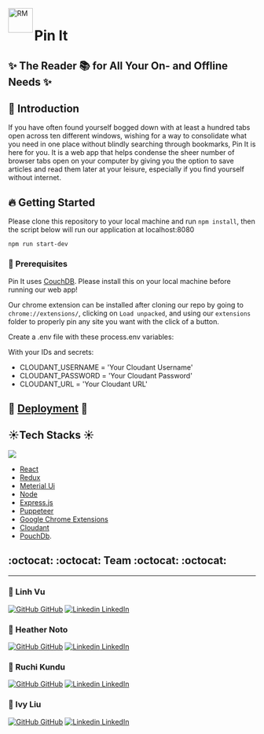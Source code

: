 
<img align="left" alt="RM" src="https://github.com/pin-it-ghp2011/Pin-It-Final/blob/main/public/pinitLogo.png" width="50" height="50">

# Pin It  
## :sparkles: The Reader :books: for All Your On- and Offline Needs :sparkles:

## :high_brightness: Introduction

If you have often found yourself bogged down with at least a hundred tabs open across ten different windows, wishing for a way to consolidate what you need in one place without blindly searching through bookmarks, Pin It is here for you. It is a web app that helps condense the sheer number of browser tabs open on your computer by giving you the option to save articles and read them later at your leisure, especially if you find yourself without internet.

## :fire: Getting Started 

Please clone this repository to your local machine and run `npm install`, then the script below will run our application at localhost:8080

```
npm run start-dev
```

### :cactus: Prerequisites

Pin It uses [CouchDB](http://couchdb.apache.org). Please install this on your local machine before running our web app!

Our chrome extension can be installed after cloning our repo by going to ``chrome://extensions/``, clicking on ``Load unpacked``, and using our ``extensions`` folder to properly pin any site you want with the click of a button.

Create a .env file with these process.env variables:

With your IDs and secrets:

* CLOUDANT_USERNAME = 'Your Cloudant Username'
* CLOUDANT_PASSWORD = 'Your Cloudant Password'
* CLOUDANT_URL = 'Your Cloudant URL'

## :rocket: [Deployment](https://pin-it-reader.herokuapp.com/) :rocket:
## :sunny:Tech Stacks :sunny:
  <img src=https://media.giphy.com/media/VaROmTGEdt9vTjrVNr/giphy.gif />

  * [React](https://reactjs.org)
  * [Redux](https://redux.js.org/)
  * [Meterial Ui](https://material-ui.com/)
  * [Node](https://nodejs.org/en/)
  * [Express.js](http://expressjs.com/)
  * [Puppeteer](https://developers.google.com/web/tools/puppeteer)
  * [Google Chrome Extensions](https://developer.chrome.com/docs/extensions/)
  * [Cloudant](https://www.ibm.com/cloud/cloudant)
  * [PouchDb](https://pouchdb.com).

## :octocat: :octocat: Team :octocat: :octocat: 
---- 
 ### :cherry_blossom: Linh Vu
 [![GitHub](https://i.stack.imgur.com/tskMh.png) GitHub](https://github.com/Vuthuylinh) 
 [![Linkedin](https://i.stack.imgur.com/gVE0j.png) LinkedIn](https://www.linkedin.com/in/linh-vu-de/)
 ### :sunflower: Heather Noto
 [![GitHub](https://i.stack.imgur.com/tskMh.png) GitHub](https://github.com/heathernoto) 
 [![Linkedin](https://i.stack.imgur.com/gVE0j.png) LinkedIn](https://www.linkedin.com/in/heather-berardo-noto/)
 ### :hibiscus: Ruchi Kundu
 [![GitHub](https://i.stack.imgur.com/tskMh.png) GitHub](https://github.com/ruchibrata) 
 [![Linkedin](https://i.stack.imgur.com/gVE0j.png) LinkedIn](https://www.linkedin.com/in/ruchibratakundu/)
 
 ### :blossom: Ivy Liu
 [![GitHub](https://i.stack.imgur.com/tskMh.png) GitHub](https://github.com/liuivy) 
 [![Linkedin](https://i.stack.imgur.com/gVE0j.png) LinkedIn](https://www.linkedin.com/in/liu-ivy/)
 
 

